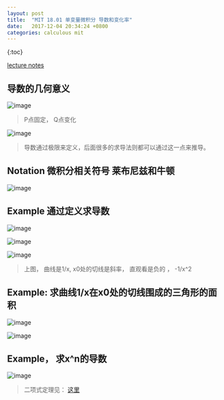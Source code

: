 ```yaml
---
layout: post
title:  "MIT 18.01 单变量微积分 导数和变化率"
date:   2017-12-04 20:34:24 +0800
categories: calculous mit
---
```

{:toc}

[lecture notes](https://ocw.mit.edu/courses/mathematics/18-01-single-variable-calculus-fall-2006/lecture-notes/lec1.pdf)

## 导数的几何意义
![image](https://user-images.githubusercontent.com/150418/33553881-7f137c76-d935-11e7-9c11-685007b2bd98.png)
> P点固定， Q点变化 

![image](https://user-images.githubusercontent.com/150418/33553850-6a2ffeba-d935-11e7-9fac-fea2fd2a5153.png)

> 导数通过极限来定义，后面很多的求导法则都可以通过这一点来推导。


## Notation 微积分相关符号 莱布尼兹和牛顿
![image](https://user-images.githubusercontent.com/150418/33555324-e4af6f72-d93a-11e7-9d93-bf99e8f30af6.png)



## Example 通过定义求导数
![image](https://user-images.githubusercontent.com/150418/33554302-1a18d238-d937-11e7-99d9-22732141c8b8.png)

![image](https://user-images.githubusercontent.com/150418/33554546-1a8d9bf8-d938-11e7-9e25-21d189628ec4.png)

![image](https://user-images.githubusercontent.com/150418/33554771-0739bf68-d939-11e7-9904-a4f33b6111d6.png)

> 上图， 曲线是1/x, x0处的切线是斜率， 直观看是负的   ， -1/x^2


## Example: 求曲线1/x在x0处的切线围成的三角形的面积
![image](https://user-images.githubusercontent.com/150418/33554913-7e15a016-d939-11e7-9586-363edf5a5bb5.png)

![image](https://user-images.githubusercontent.com/150418/33556927-97499914-d940-11e7-84f1-d9f29d64bb24.png)


## Example， 求x^n的导数
![image](https://user-images.githubusercontent.com/150418/33557737-0365d2fa-d943-11e7-87e6-8bdc4395307c.png)
> 二项式定理见： [这里](https://zh.wikipedia.org/wiki/%E4%BA%8C%E9%A1%B9%E5%BC%8F%E5%AE%9A%E7%90%86)